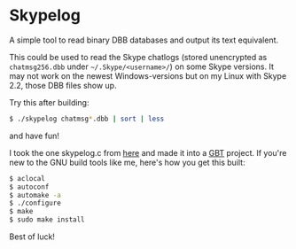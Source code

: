 
# Skypelog

A simple tool to read binary DBB databases and output its text equivalent.

This could be used to read the Skype chatlogs (stored unencrypted as `chatmsg256.dbb` under `~/.Skype/<username>/`) 
on some Skype versions. It may not work on the newest Windows-versions but on my Linux with Skype 2.2,
those DBB files show up.

Try this after building: 

```bash
$ ./skypelog chatmsg*.dbb | sort | less
```

and have fun!

I took the one skypelog.c from 
[here](http://www.hackerfactor.com/blog/index.php?/archives/231-Skype-Logs.html)
and made it into a 
[GBT](http://en.wikipedia.org/wiki/GNU_build_system)
project. If you're new to the GNU build tools like me, here's how you get this built:

```bash
$ aclocal
$ autoconf
$ automake -a
$ ./configure 
$ make
$ sudo make install
```

Best of luck!

